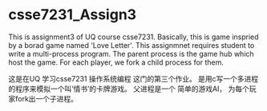 csse7231_Assign3
================

This is assignment3 of UQ course csse7231. 
Basically, this is game inspried by a borad game named 'Love Letter'. This assignmnet requires student to write a 
multi-process program. The parent process is the game hub which host the game. For each player, we fork a child process 
for them.

这是在UQ 学习csse7231 操作系统编程 这门的第三个作业。 是用c写一个多进程的程序来模拟一个叫‘情书’的卡牌游戏。 父进程是一个
简单的游戏AI， 为每个玩家fork出一个子进程。

